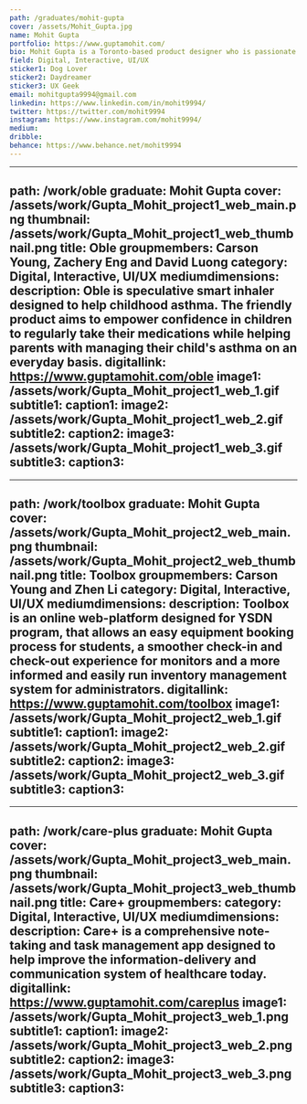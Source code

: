 ```yaml
---
path: /graduates/mohit-gupta
cover: /assets/Mohit_Gupta.jpg
name: Mohit Gupta
portfolio: https://www.guptamohit.com/
bio: Mohit Gupta is a Toronto-based product designer who is passionate about crafting meaningful experiences that influence positive change and can help make the world a better place. Driven by the idea that people can be motivated to do good, he uses creative problem-solving and human-centred design approach to create efficient and dynamic digital experiences that are accessible and inclusive for everyone to enjoy. At his core, he believes that in order to craft a seamless user experience and bring innovative ideas to life, it is important to understand the intersection of design, business, technology and the user. With his previous internship experience from Universe and Facebook, Mohit has a strong foundation in digital product design, UI/UX, visual design, typography, user research, wire-framing, rapid prototyping and user-testing. He is always looking for new challenges and opportunities that can help him continue to grow and develop as a designer.
field: Digital, Interactive, UI/UX
sticker1: Dog Lover
sticker2: Daydreamer
sticker3: UX Geek
email: mohitgupta9994@gmail.com
linkedin: https://www.linkedin.com/in/mohit9994/
twitter: https://twitter.com/mohit9994
instagram: https://www.instagram.com/mohit9994/
medium:
dribble:
behance: https://www.behance.net/mohit9994
---
```


---
path: /work/oble
graduate: Mohit Gupta
cover: /assets/work/Gupta_Mohit_project1_web_main.png
thumbnail: /assets/work/Gupta_Mohit_project1_web_thumbnail.png
title: Oble
groupmembers: Carson Young, Zachery Eng and David Luong
category: Digital, Interactive, UI/UX
mediumdimensions:
description: Oble is speculative smart inhaler designed to help childhood asthma. The friendly product aims to empower confidence in children to regularly take their medications while helping parents with managing their child's asthma on an everyday basis.
digitallink: https://www.guptamohit.com/oble
image1: /assets/work/Gupta_Mohit_project1_web_1.gif
subtitle1:
caption1:
image2: /assets/work/Gupta_Mohit_project1_web_2.gif
subtitle2:
caption2:
image3: /assets/work/Gupta_Mohit_project1_web_3.gif
subtitle3:
caption3:
---

---
path: /work/toolbox
graduate: Mohit Gupta
cover: /assets/work/Gupta_Mohit_project2_web_main.png
thumbnail: /assets/work/Gupta_Mohit_project2_web_thumbnail.png
title: Toolbox
groupmembers: Carson Young and Zhen Li
category: Digital, Interactive, UI/UX
mediumdimensions:
description: Toolbox is an online web-platform designed for YSDN program, that allows an easy equipment booking process for students, a smoother check-in and check-out experience for monitors and a more informed and easily run inventory management system for administrators.
digitallink: https://www.guptamohit.com/toolbox
image1: /assets/work/Gupta_Mohit_project2_web_1.gif
subtitle1:
caption1:
image2: /assets/work/Gupta_Mohit_project2_web_2.gif
subtitle2:
caption2:
image3: /assets/work/Gupta_Mohit_project2_web_3.gif
subtitle3:
caption3:
---

---
path: /work/care-plus
graduate: Mohit Gupta
cover: /assets/work/Gupta_Mohit_project3_web_main.png
thumbnail: /assets/work/Gupta_Mohit_project3_web_thumbnail.png
title: Care+
groupmembers: 
category: Digital, Interactive, UI/UX
mediumdimensions:
description: Care+ is a comprehensive note-taking and task management app designed to help improve the information-delivery and communication system of healthcare today.
digitallink: https://www.guptamohit.com/careplus
image1: /assets/work/Gupta_Mohit_project3_web_1.png
subtitle1:
caption1:
image2: /assets/work/Gupta_Mohit_project3_web_2.png
subtitle2:
caption2:
image3: /assets/work/Gupta_Mohit_project3_web_3.png
subtitle3:
caption3:
---
